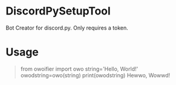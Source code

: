 # DiscordPySetupTool
 Bot Creator for discord.py. Only requires a token.
 
 # Usage
 > from owoifier import owo
 > string='Hello, World!'
 > owodstring=owo(string)
 > print(owodstring)
 > Hewwo, Wowwd!
